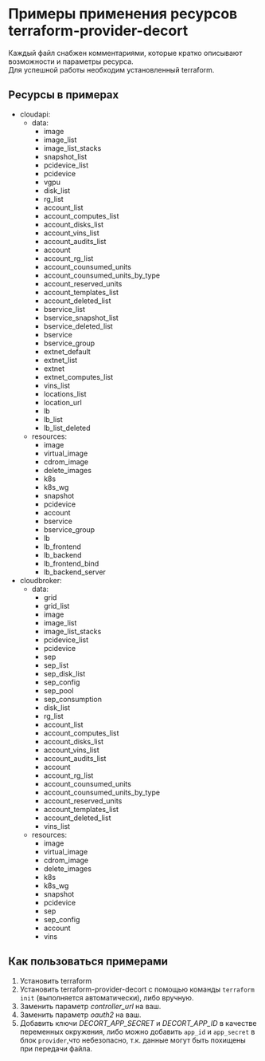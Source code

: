 # Примеры применения ресурсов terraform-provider-decort

Каждый файл снабжен комментариями, которые кратко описывают возможности и параметры ресурса.  
Для успешной работы необходим установленный terraform.

## Ресурсы в примерах

- cloudapi:
  - data:
    - image
    - image_list
    - image_list_stacks
    - snapshot_list
    - pcidevice_list
    - pcidevice
    - vgpu
    - disk_list
    - rg_list
    - account_list
    - account_computes_list
    - account_disks_list
    - account_vins_list
    - account_audits_list
    - account
    - account_rg_list
    - account_counsumed_units
    - account_counsumed_units_by_type
    - account_reserved_units
    - account_templates_list
    - account_deleted_list
    - bservice_list
    - bservice_snapshot_list
    - bservice_deleted_list
    - bservice
    - bservice_group
    - extnet_default
    - extnet_list
    - extnet
    - extnet_computes_list
    - vins_list
    - locations_list
    - location_url
    - lb
    - lb_list
    - lb_list_deleted
  - resources:
    - image
    - virtual_image
    - cdrom_image
    - delete_images
    - k8s
    - k8s_wg
    - snapshot
    - pcidevice
    - account
    - bservice
    - bservice_group
    - lb
    - lb_frontend
    - lb_backend
    - lb_frontend_bind
    - lb_backend_server
- cloudbroker:
  - data:
    - grid
    - grid_list
    - image
    - image_list
    - image_list_stacks
    - pcidevice_list
    - pcidevice
    - sep
    - sep_list
    - sep_disk_list
    - sep_config
    - sep_pool
    - sep_consumption
    - disk_list
    - rg_list
    - account_list
    - account_computes_list
    - account_disks_list
    - account_vins_list
    - account_audits_list
    - account
    - account_rg_list
    - account_counsumed_units
    - account_counsumed_units_by_type
    - account_reserved_units
    - account_templates_list
    - account_deleted_list
    - vins_list
  - resources:
    - image
    - virtual_image
    - cdrom_image
    - delete_images
    - k8s
    - k8s_wg
    - snapshot
    - pcidevice
    - sep
    - sep_config
    - account
    - vins

## Как пользоваться примерами

1. Установить terraform
2. Установить terraform-provider-decort с помощью команды `terraform init` (выполняется автоматически), либо вручную.
3. Заменить параметр _controller_url_ на ваш.
4. Заменить параметр _oauth2_ на ваш.
5. Добавить ключи
   _DECORT_APP_SECRET_ и _DECORT_APP_ID_
   в качестве переменных окружения, либо
   можно добавить `app_id` и `app_secret`
   в блок `provider`,что небезопасно, т.к. данные
   могут быть похищены при передачи файла.
